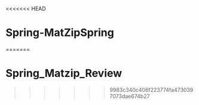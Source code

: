 <<<<<<< HEAD
# Spring-MatZipSpring
=======
# Spring_Matzip_Review
>>>>>>> 9983c340c406f223774fa4730397073dae674b27

